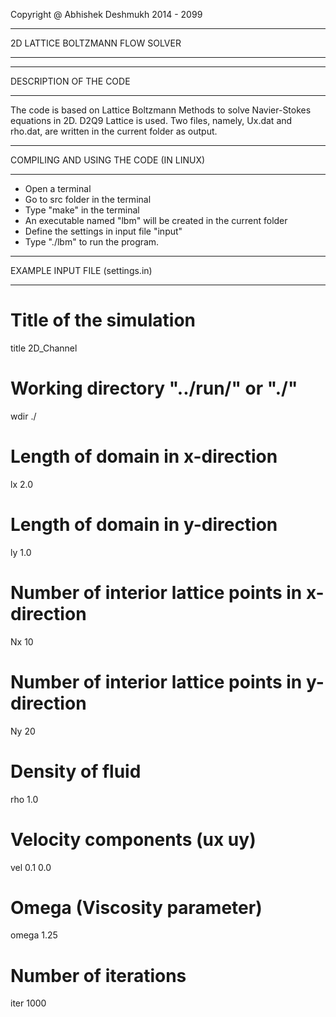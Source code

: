 Copyright @ Abhishek Deshmukh 2014 - 2099

****************************************************************************************************
2D LATTICE BOLTZMANN FLOW SOLVER
****************************************************************************************************


****************************************************************************************************
DESCRIPTION OF THE CODE
****************************************************************************************************
The code is based on Lattice Boltzmann Methods to solve Navier-Stokes equations in 2D. D2Q9 Lattice
is used. Two files, namely, Ux.dat and rho.dat, are written in the current folder as output.

****************************************************************************************************
COMPILING AND USING THE CODE (IN LINUX)
****************************************************************************************************
* Open a terminal
* Go to src folder in the terminal
* Type "make" in the terminal
* An executable named "lbm" will be created in the current folder
* Define the settings in input file "input"
* Type "./lbm" to run the program.

****************************************************************************************************
EXAMPLE INPUT FILE (settings.in)
****************************************************************************************************
# Title of the simulation
title 2D_Channel

# Working directory "../run/" or "./"
wdir ./

# Length of domain in x-direction
lx 2.0

# Length of domain in y-direction
ly 1.0

# Number of interior lattice points in x-direction
Nx 10

# Number of interior lattice points in y-direction
Ny 20

# Density of fluid
rho 1.0

# Velocity components (ux uy)
vel 0.1 0.0

# Omega (Viscosity parameter)
omega 1.25

# Number of iterations
iter 1000
